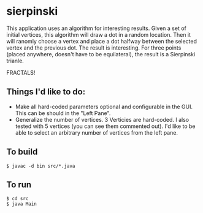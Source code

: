 # sierpinski

This application uses an algorithm for interesting results.  Given a set of initial vertices, this algorithm will draw a dot in a random location.  Then it will ranomly choose a vertex and place a dot halfway between the selected vertex and the previous dot.  The result is interesting.  For three points (placed anywhere, doesn't have to be equilateral), the result is a Sierpinski trianle.

FRACTALS!

## Things I'd like to do:
- Make all hard-coded parameters optional and configurable in the GUI.  This can be should in the "Left Pane".  
- Generalize the number of vertices.  3 Verticies are hard-coded.  I also tested with 5 vertices (you can see them commented out).  I'd like to be able to select an arbitrary number of vertices from the left pane.   

## To build

```
$ javac -d bin src/*.java
```

## To run
```
$ cd src
$ java Main
```
